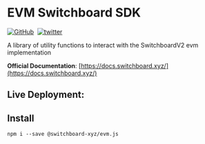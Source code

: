 # EVM Switchboard SDK

[![GitHub](https://img.shields.io/badge/--181717?logo=github&logoColor=ffffff)](https://github.com/switchboard-xyz/aptos-sdk)&nbsp;
[![twitter](https://badgen.net/twitter/follow/switchboardxyz)](https://twitter.com/switchboardxyz)&nbsp;&nbsp;

A library of utility functions to interact with the SwitchboardV2 evm implementation

**Official Documentation**:
[https://docs.switchboard.xyz/](https://docs.switchboard.xyz/)

## Live Deployment:

## Install

```
npm i --save @switchboard-xyz/evm.js
```
